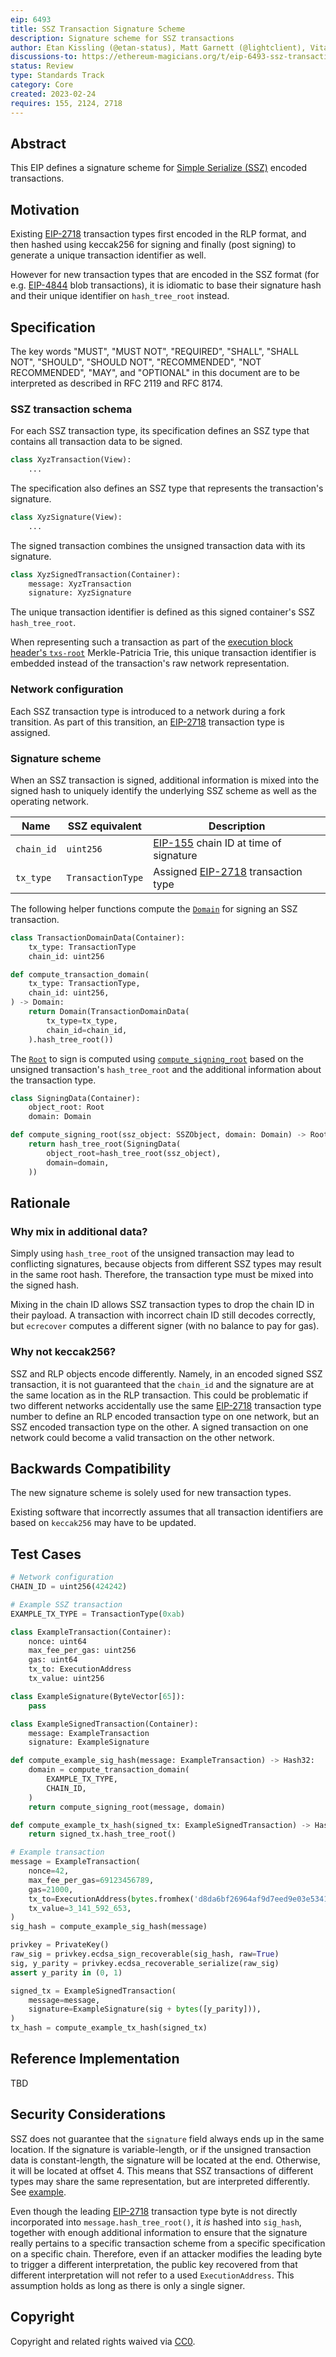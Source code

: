 ```yaml
---
eip: 6493
title: SSZ Transaction Signature Scheme
description: Signature scheme for SSZ transactions
author: Etan Kissling (@etan-status), Matt Garnett (@lightclient), Vitalik Buterin (@vbuterin)
discussions-to: https://ethereum-magicians.org/t/eip-6493-ssz-transaction-signature-scheme/13050
status: Review
type: Standards Track
category: Core
created: 2023-02-24
requires: 155, 2124, 2718
---
```


## Abstract

This EIP defines a signature scheme for [Simple Serialize (SSZ)](https://github.com/ethereum/consensus-specs/blob/67c2f9ee9eb562f7cc02b2ff90d92c56137944e1/ssz/simple-serialize.md) encoded transactions.

## Motivation

Existing [EIP-2718](./eip-2718.md) transaction types first encoded in the RLP format, and then hashed using keccak256 for signing and finally (post signing) to generate a unique transaction identifier as well.

However for new transaction types that are encoded in the SSZ format (for e.g. [EIP-4844](./eip-4844.md) blob transactions), it is idiomatic to base their signature hash and their unique identifier on `hash_tree_root` instead.

## Specification

The key words "MUST", "MUST NOT", "REQUIRED", "SHALL", "SHALL NOT", "SHOULD", "SHOULD NOT", "RECOMMENDED", "NOT RECOMMENDED", "MAY", and "OPTIONAL" in this document are to be interpreted as described in RFC 2119 and RFC 8174.

### SSZ transaction schema

For each SSZ transaction type, its specification defines an SSZ type that contains all transaction data to be signed.

```python
class XyzTransaction(View):
    ...
```

The specification also defines an SSZ type that represents the transaction's signature.

```python
class XyzSignature(View):
    ...
```

The signed transaction combines the unsigned transaction data with its signature.

```python
class XyzSignedTransaction(Container):
    message: XyzTransaction
    signature: XyzSignature
```

The unique transaction identifier is defined as this signed container's SSZ `hash_tree_root`.

When representing such a transaction as part of the [execution block header's `txs-root`](https://github.com/ethereum/devp2p/blob/bd17dac4228c69b6379644355f373669f74952cd/caps/eth.md#block-encoding-and-validity) Merkle-Patricia Trie, this unique transaction identifier is embedded instead of the transaction's raw network representation.

### Network configuration

Each SSZ transaction type is introduced to a network during a fork transition. As part of this transition, an [EIP-2718](./eip-2718.md) transaction type is assigned.

### Signature scheme

When an SSZ transaction is signed, additional information is mixed into the signed hash to uniquely identify the underlying SSZ scheme as well as the operating network.

| Name | SSZ equivalent | Description |
| - | - | - |
| `chain_id` | `uint256` | [EIP-155](./eip-155.md) chain ID at time of signature |
| `tx_type` | `TransactionType` | Assigned [EIP-2718](./eip-2718) transaction type |

The following helper functions compute the [`Domain`](https://github.com/ethereum/consensus-specs/blob/67c2f9ee9eb562f7cc02b2ff90d92c56137944e1/specs/phase0/beacon-chain.md#custom-types) for signing an SSZ transaction.

```python
class TransactionDomainData(Container):
    tx_type: TransactionType
    chain_id: uint256

def compute_transaction_domain(
    tx_type: TransactionType,
    chain_id: uint256,
) -> Domain:
    return Domain(TransactionDomainData(
        tx_type=tx_type,
        chain_id=chain_id,
    ).hash_tree_root())
```

The [`Root`](https://github.com/ethereum/consensus-specs/blob/67c2f9ee9eb562f7cc02b2ff90d92c56137944e1/specs/phase0/beacon-chain.md#custom-types) to sign is computed using [`compute_signing_root`](https://github.com/ethereum/consensus-specs/blob/67c2f9ee9eb562f7cc02b2ff90d92c56137944e1/specs/phase0/beacon-chain.md#compute_signing_root) based on the unsigned transaction's `hash_tree_root` and the additional information about the transaction type.

```python
class SigningData(Container):
    object_root: Root
    domain: Domain

def compute_signing_root(ssz_object: SSZObject, domain: Domain) -> Root:
    return hash_tree_root(SigningData(
        object_root=hash_tree_root(ssz_object),
        domain=domain,
    ))
```

## Rationale

### Why mix in additional data?

Simply using `hash_tree_root` of the unsigned transaction may lead to conflicting signatures, because objects from different SSZ types may result in the same root hash. Therefore, the transaction type must be mixed into the signed hash.

Mixing in the chain ID allows SSZ transaction types to drop the chain ID in their payload. A transaction with incorrect chain ID still decodes correctly, but `ecrecover` computes a different signer (with no balance to pay for gas).

### Why not keccak256?

SSZ and RLP objects encode differently. Namely, in an encoded signed SSZ transaction, it is not guaranteed that the `chain_id` and the signature are at the same location as in the RLP transaction. This could be problematic if two different networks accidentally use the same [EIP-2718](./eip-2718.md) transaction type number to define an RLP encoded transaction type on one network, but an SSZ encoded transaction type on the other. A signed transaction on one network could become a valid transaction on the other network.

## Backwards Compatibility

The new signature scheme is solely used for new transaction types.

Existing software that incorrectly assumes that all transaction identifiers are based on `keccak256` may have to be updated.

## Test Cases

```python
# Network configuration
CHAIN_ID = uint256(424242)

# Example SSZ transaction
EXAMPLE_TX_TYPE = TransactionType(0xab)

class ExampleTransaction(Container):
    nonce: uint64
    max_fee_per_gas: uint256
    gas: uint64
    tx_to: ExecutionAddress
    tx_value: uint256

class ExampleSignature(ByteVector[65]):
    pass

class ExampleSignedTransaction(Container):
    message: ExampleTransaction
    signature: ExampleSignature

def compute_example_sig_hash(message: ExampleTransaction) -> Hash32:
    domain = compute_transaction_domain(
        EXAMPLE_TX_TYPE,
        CHAIN_ID,
    )
    return compute_signing_root(message, domain)

def compute_example_tx_hash(signed_tx: ExampleSignedTransaction) -> Hash32:
    return signed_tx.hash_tree_root()

# Example transaction
message = ExampleTransaction(
    nonce=42,
    max_fee_per_gas=69123456789,
    gas=21000,
    tx_to=ExecutionAddress(bytes.fromhex('d8da6bf26964af9d7eed9e03e53415d37aa96045')),
    tx_value=3_141_592_653,
)
sig_hash = compute_example_sig_hash(message)

privkey = PrivateKey()
raw_sig = privkey.ecdsa_sign_recoverable(sig_hash, raw=True)
sig, y_parity = privkey.ecdsa_recoverable_serialize(raw_sig)
assert y_parity in (0, 1)

signed_tx = ExampleSignedTransaction(
    message=message,
    signature=ExampleSignature(sig + bytes([y_parity])),
)
tx_hash = compute_example_tx_hash(signed_tx)
```

## Reference Implementation

TBD

## Security Considerations

SSZ does not guarantee that the `signature` field always ends up in the same location. If the signature is variable-length, or if the unsigned transaction data is constant-length, the signature will be located at the end. Otherwise, it will be located at offset 4. This means that SSZ transactions of different types may share the same representation, but are interpreted differently. See [example](../assets/eip-6493/security/collision.py).

Even though the leading [EIP-2718](./eip-2718.md) transaction type byte is not directly incorporated into `message.hash_tree_root()`, it _is_ hashed into `sig_hash`, together with enough additional information to ensure that the signature really pertains to a specific transaction scheme from a specific specification on a specific chain. Therefore, even if an attacker modifies the leading byte to trigger a different interpretation, the public key recovered from that different interpretation will not refer to a used `ExecutionAddress`. This assumption holds as long as there is only a single signer.

## Copyright

Copyright and related rights waived via [CC0](../LICENSE.md).
